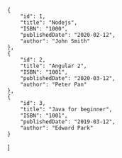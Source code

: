    {
        "id": 1,
        "title": "Nodejs",
        "ISBN": "1000",
        "publishedDate": "2020-02-12",
        "author": "John Smith"
    },
    {
        "id": 2,
        "title": "Angular 2",
        "ISBN": "1001",
        "publishedDate": "2020-03-12",
        "author": "Peter Pan"
    },
    {
        "id": 3,
        "title": "Java for beginner",
        "ISBN": "1001",
        "publishedDate": "2019-03-12",
        "author": "Edward Park"
    }

]
